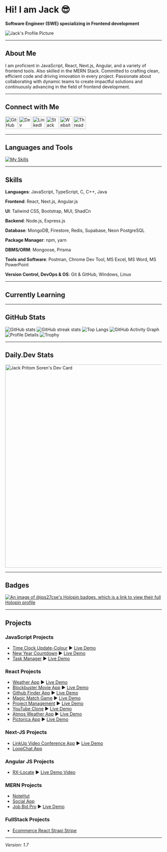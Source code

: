 # Hi! I am Jack :sunglasses:
**Software Engineer (SWE) specializing in Frontend development**

![Jack's Profile Picture](https://user-images.githubusercontent.com/58485174/190687463-936bd7db-6263-445d-bb01-0a388b20fb82.jpg)

---

## About Me
I am proficient in JavaScript, React, Next.js, Angular, and a variety of frontend tools. Also skilled in the MERN Stack. Committed to crafting clean, efficient code and driving innovation in every project. Passionate about collaborating with dynamic teams to create impactful solutions and continuously advancing in the field of frontend development.

---

## Connect with Me
<p align="left">
  <a href="https://github.com/jps27CSE" target="_blank"><img src="https://img.icons8.com/material-outlined/48/ffffff/github.png" alt="GitHub" height="40"/></a>
  <a href="https://dev.to/jps27cse" target="_blank"><img src="https://img.icons8.com/windows/48/ffffff/dev.png" alt="Dev" height="40"/></a>
  <a href="https://www.linkedin.com/in/jps27CSE/" target="_blank"><img src="https://img.icons8.com/ios-glyphs/30/ffffff/linkedin.png" alt="LinkedIn" height="40"/></a>
  <a href="https://stackoverflow.com/users/13438724/jack-pritom-soren" target="_blank"><img src="https://upload.wikimedia.org/wikipedia/commons/thumb/e/ef/Stack_Overflow_icon.svg/768px-Stack_Overflow_icon.svg.png" alt="Stack Overflow" height="40"/></a>
  <a href="https://jackpritomsorenportfolio.vercel.app" target="_blank"><img src="https://img.icons8.com/ios-filled/50/ffffff/internet.png" alt="Website" height="40"/></a>
  <a href="https://www.threads.net/@jps.27" target="_blank"><img src="https://static.vecteezy.com/system/resources/previews/026/839/942/non_2x/threads-social-media-logo-threads-icon-illustration-free-vector.jpg" alt="Threads" height="40"/></a>
</p>

---

## Languages and Tools
[![My Skills](https://skillicons.dev/icons?i=js,html,css,react,bootstrap,tailwind,express,mongodb,firebase,git,c,cpp,java,figma,nodejs,typescript,postman,prisma,redis,nextjs,vercel,netlify,arduino,linux)](https://skillicons.dev)

---

## Skills

**Languages**: JavaScript, TypeScript, C, C++, Java

**Frontend**: React, Next.js, Angular.js

**UI**: Tailwind CSS, Bootstrap, MUI, ShadCn

**Backend**: Node.js, Express.js

**Database**: MongoDB, Firestore, Redis, Supabase, Neon PostgreSQL

**Package Manager**: npm, yarn

**DBMS/ORM**: Mongoose, Prisma

**Tools and Software**: Postman, Chrome Dev Tool, MS Excel, MS Word, MS PowerPoint

**Version Control, DevOps & OS**: Git & GitHub, Windows, Linux

---

## Currently Learning

---

## GitHub Stats
![GitHub stats](https://github-readme-stats.vercel.app/api?username=jps27CSE&show_icons=true&theme=react)
![GitHub streak stats](https://nirzak-streak-stats.vercel.app/?user=jps27CSE&theme=react&hide_border=true)
![Top Langs](https://github-readme-stats.vercel.app/api/top-langs/?username=jps27CSE&theme=react)
![GitHub Activity Graph](https://github-readme-activity-graph.vercel.app/graph?username=jps27cse&theme=react-dark)
![Profile Details](http://github-profile-summary-cards.vercel.app/api/cards/profile-details?username=jps27cse&theme=dracula)
![Trophy](https://github-profile-trophy.vercel.app/?username=jps27cse)

---
## Daily.Dev Stats
<a href="https://app.daily.dev/jps27cse"><img src="https://api.daily.dev/devcards/v2/w3ZfHg10d6mj5IGzL2VPi.png?type=wide&r=n38" width="652" alt="Jack Pritom Soren's Dev Card"/></a>

---

## Badges
[![An image of @jps27cse's Holopin badges, which is a link to view their full Holopin profile](https://holopin.me/jps27cse)](https://holopin.io/@jps27cse)

---

## Projects

### JavaScript Projects
- [Time Clock Update-Colour](https://github.com/jps27CSE/Time-Clock-Update-Colour) :arrow_forward: [Live Demo](https://jps27cse.github.io/Time-Clock-Update-Colour/)
- [New Year Countdown](https://github.com/jps27CSE/New-Year-Countdown) :arrow_forward: [Live Demo](https://jps27cse.github.io/New-Year-Countdown/)
- [Task Manager](https://github.com/jps27CSE/Task-Manager) :arrow_forward: [Live Demo](https://jps27cse.github.io/Task-Manager/)

### React Projects
- [Weather App](https://github.com/jps27CSE/Weather-React-App) :arrow_forward: [Live Demo](https://weather-app-jps.netlify.app/)
- [Blockbuster Movie App](https://github.com/jps27CSE/Movie-Database-React-App) :arrow_forward: [Live Demo](https://blockbuster-movie-app.netlify.app/)
- [Github Finder App](https://github.com/jps27CSE/Github_Finder_React) :arrow_forward: [Live Demo](https://react-github-profile-finder.netlify.app/)
- [Magic Match Game](https://github.com/jps27CSE/Magic-Memory-Game-React) :arrow_forward: [Live Demo](https://magic-match-react-jps.netlify.app/)
- [Project Management](https://github.com/jps27CSE/Project-Management_React_Firebase) :arrow_forward: [Live Demo](https://project-management-react-23.netlify.app/)
- [YouTube Clone](https://github.com/jps27CSE/Youtube_Clone_React) :arrow_forward: [Live Demo](https://youtubeclonejps.netlify.app/)
- [Atmos Weather App](https://github.com/jps27CSE/Atmos_Tanstack_Query_Shadcn_Recharts) :arrow_forward: [Live Demo](https://weather-atmos.netlify.app/)
- [Pictorica App](https://github.com/jps27CSE/Pictorica-React_Tailwind_ReactQuery_Appwrite) :arrow_forward: [Live Demo](https://pictorica.netlify.app/sign-up)

### Next-JS Projects
- [LinkUp Video Conference App](https://github.com/jps27CSE/LinkUp_NextJs_Stream) :arrow_forward: [Live Demo](https://link-up-video.vercel.app/)
- [LoopChat App](https://github.com/jps27CSE/LoopChat_NextJS_Convex_ZegoCloud)

### Angular JS Projects
- [RX-Locate](https://github.com/jps27CSE/RxLocate-Full) :arrow_forward: [Live Demo Video](https://drive.google.com/file/d/1GTYBzkJIc6WB1HYUo-h6J2vGbVTcwQF4/view?usp=sharing)

### MERN Projects
- [NoteHut](https://github.com/jps27CSE/NoteHut_MERN)
- [Social App](https://github.com/jps27CSE/Social_App_MERN)
- [Job Bid Pro](https://github.com/jps27CSE/Job_Bid_Pro_Client) :arrow_forward: [Live Demo](https://jobbidpro.web.app/)

### FullStack Projects
- [Ecommerce React Strapi Stripe](https://github.com/jps27CSE/Ecommerce_React_Strapi_Stripe)

---
*Version: 1.7*
